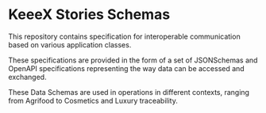 KeeeX Stories Schemas
================

This repository contains specification for interoperable communication based on various
application classes.


These specifications are provided in the form of a set of JSONSchemas and OpenAPI
specifications representing the way data can be accessed and exchanged.



These Data Schemas are used in operations in different contexts, ranging from Agrifood  to Cosmetics and Luxury traceability.
